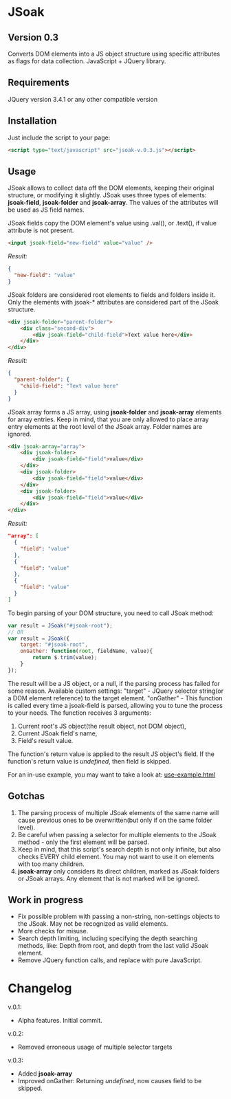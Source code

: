 # JSoak
## Version 0.3
Converts DOM elements into a JS object structure using specific attributes as flags for data collection.
JavaScript + JQuery library.

## Requirements
JQuery version 3.4.1 or any other compatible version

## Installation
Just include the script to your page:
```html
<script type="text/javascript" src="jsoak-v.0.3.js"></script>
```

## Usage
JSoak allows to collect data off the DOM elements, keeping their original structure, or modifying it slightly. JSoak uses three types of elements: **jsoak-field**, **jsoak-folder** and **jsoak-array**. The values of the attributes will be used as JS field names.

JSoak fields copy the DOM element's value using .val(), or .text(), if value attribute is not present.
```html
<input jsoak-field="new-field" value="value" />
```
*Result:*
```json
{
  "new-field": "value"
}
```

JSoak folders are considered root elements to fields and folders inside it. Only the elements with jsoak-* attributes are considered part of the JSoak structure.
```html
<div jsoak-folder="parent-folder">
    <div class="second-div">
        <div jsoak-field="child-field">Text value here</div>
    </div>
</div>
```
*Result:*
```json
{
  "parent-folder": {
    "child-field": "Text value here"
  }
}
```

JSoak array forms a JS array, using **jsoak-folder** and **jsoak-array** elements for array entries. Keep in mind, that you are only allowed to place array entry elements at the root level of the JSoak array. Folder names are ignored.
```html
<div jsoak-array="array">
    <div jsoak-folder>
        <div jsoak-field="field">value</div>
    </div>
    <div jsoak-folder>
        <div jsoak-field="field">value</div>
    </div>
    <div jsoak-folder>
        <div jsoak-field="field">value</div>
    </div>
</div>
```

*Result:*
```json
"array": [
  {
    "field": "value"
  },
  {
    "field": "value"
  },
  {
    "field": "value"
  }
]
```


To begin parsing of your DOM structure, you need to call JSoak method:
```js
var result = JSoak("#jsoak-root");
// OR
var result = JSoak({
    target: "#jsoak-root",
    onGather: function(root, fieldName, value){
        return $.trim(value);
    }
});
```
The result will be a JS object, or a null, if the parsing process has failed for some reason. 
Available custom settings:
"target" - JQuery selector string(or a DOM element reference) to the target element.
"onGather" - This function is called every time a jsoak-field is parsed, allowing you to tune the process to your needs. The function receives 3 arguments: 
1. Current root's JS object(the result object, not DOM object), 
2. Current JSoak field's name, 
3. Field's result value.

The function's return value is applied to the result JS object's field. If the function's return value is *undefined*, then field is skipped.


For an in-use example, you may want to take a look at:
[use-example.html](https://github.com/Htresnal/JSoak/blob/master/use-example.html)

## Gotchas
1. The parsing process of multiple JSoak elements of the same name will cause previous ones to be overwritten(but only if on the same folder level).
2. Be careful when passing a selector for multiple elements to the JSoak method - only the first element will be parsed.
3. Keep in mind, that this script's search depth is not only infinite, but also checks EVERY child element. You may not want to use it on elements with too many children.
4. **jsoak-array** only considers its direct children, marked as JSoak folders or JSoak arrays. Any element that is not marked will be ignored.


## Work in progress
- Fix possible problem with passing a non-string, non-settings objects to the JSoak. May not be recognized as valid elements.
- More checks for misuse.
- Search depth limiting, including specifying the depth searching methods, like: Depth from root, and depth from the last valid JSoak element.
- Remove JQuery function calls, and replace with pure JavaScript.

# Changelog
v.0.1:
- Alpha features. Initial commit.

v.0.2:
- Removed erroneous usage of multiple selector targets

v.0.3:
- Added **jsoak-array**
- Improved onGather: Returning *undefined*, now causes field to be skipped.